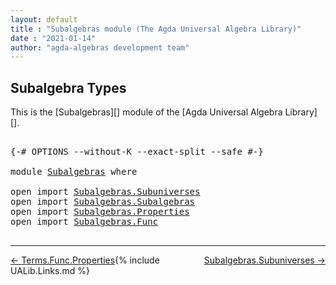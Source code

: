 ```yaml
---
layout: default
title : "Subalgebras module (The Agda Universal Algebra Library)"
date : "2021-01-14"
author: "agda-algebras development team"
---
```


## <a id="subalgebra-types">Subalgebra Types</a>

This is the [Subalgebras][] module of the [Agda Universal Algebra Library][].

<pre class="Agda">

<a id="296" class="Symbol">{-#</a> <a id="300" class="Keyword">OPTIONS</a> <a id="308" class="Pragma">--without-K</a> <a id="320" class="Pragma">--exact-split</a> <a id="334" class="Pragma">--safe</a> <a id="341" class="Symbol">#-}</a>

<a id="346" class="Keyword">module</a> <a id="353" href="Subalgebras.html" class="Module">Subalgebras</a> <a id="365" class="Keyword">where</a>

<a id="372" class="Keyword">open</a> <a id="377" class="Keyword">import</a> <a id="384" href="Subalgebras.Subuniverses.html" class="Module">Subalgebras.Subuniverses</a>
<a id="409" class="Keyword">open</a> <a id="414" class="Keyword">import</a> <a id="421" href="Subalgebras.Subalgebras.html" class="Module">Subalgebras.Subalgebras</a>
<a id="445" class="Keyword">open</a> <a id="450" class="Keyword">import</a> <a id="457" href="Subalgebras.Properties.html" class="Module">Subalgebras.Properties</a>
<a id="480" class="Keyword">open</a> <a id="485" class="Keyword">import</a> <a id="492" href="Subalgebras.Func.html" class="Module">Subalgebras.Func</a>

</pre>

--------------------------------------

<span style="float:left;">[← Terms.Func.Properties](Terms.Func.Properties.html)</span>
<span style="float:right;">[Subalgebras.Subuniverses →](Subalgebras.Subuniverses.html)</span>

{% include UALib.Links.md %}
